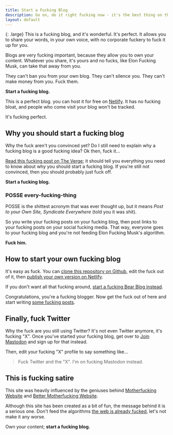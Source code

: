 ```yaml
---
title: Start a Fucking Blog
description: Go on, do it right fucking now - it's the best thing on the web you can do.
layout: default
---
```


{: .large}
This is a fucking blog, and it's wonderful. It's perfect. It allows you to share your words, in your own voice, with no corporate fuckery to fuck it up for you.

Blogs are very fucking important, because they allow you to own your content. Whatever you share, it's yours and no fucks, like Elon Fucking Musk, can take that away from you.

They can't ban you from your own blog. They can't silence you. They can't make money from you. Fuck them.

**Start a fucking blog.**

This is a perfect blog. you can host it for free on [Netlify](https://netlify.com). It has no fucking bloat, and people who come visit your blog won't be tracked.

It's fucking perfect.

## Why you should start a fucking blog

Why the fuck aren't you convinced yet? Do I still need to explain why a fucking blog is a good fucking idea? Ok then, fuck it...

[Read this fucking post on The Verge](https://www.theverge.com/23513418/bring-back-personal-blogging); it should tell you everything you need to know about why you should start a fucking blog. If you're still not convinced, then you should probably just fuck off.

**Start a fucking blog.**

### POSSE every-fucking-thing

POSSE is the shittest acronym that was ever thought up, but it means *Post to your Own Site, Syndicate Everywhere* (told you it was shit).

So you write your fucking posts on your fucking blog, then post links to your fucking posts on your social fucking media. That way, everyone goes to your fucking blog and you're not feeding Elon Fucking Musk's algorithm. 

**Fuck him.**

## How to start your own fucking blog

It's easy as fuck. You can [clone this repository on Github](https://github.com/kevquirk/startablog), edit the fuck out of it, then [publish your own version on Netlify](https://docs.netlify.com/get-started/).

If you don't want all that fucking around, [start a fucking Bear Blog instead](https://bearblog.dev).

Congratulations, you're a fucking blogger. Now get the fuck out of here and start writing [some fucking posts](/fucking-blog/).

## Finally, fuck Twitter

Why the fuck are you still using Twitter? It's not even Twitter anymore, it's fucking "X". Once you've started your fucking blog, get over to [Join Mastodon](https://joinmastodon.org) and sign up for that instead.

Then, edit your fucking "X" profile to say something like...

> Fuck Twitter and the "X". I'm on fucking Mastodon instead. 

## This is fucking satire

This site was heavily influenced by the geniuses behind [Motherfucking Website](http://motherfuckingwebsite.com) and [Better Motherfucking Website](http://bettermotherfuckingwebsite.com).

Although this site has been created as a bit of fun, the message behind it is a serious one. Don't feed the algorithms [the web is already fucked](https://thewebisfucked.com), let's not make it any worse.

Own your content; **start a fucking blog.**

